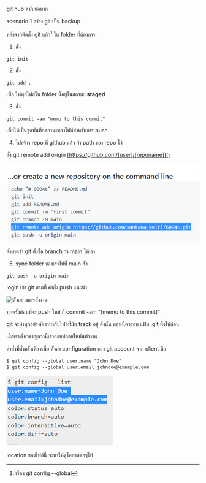 git hub ฉบับย่อมาก

scenario 1 สร้าง git เป็น backup

หลังจากติดตั้ง git แล้ว[^1] ใน folder ที่ต้องการ 
1. สั่ง

<!-- Code Blocks -->
```git
git init
```

2. สั่ง
<!-- Code Blocks -->
```git
git add .
```
เพื่อ ให้ทุกไฟล์ใน folder นี้อยู่ในสถานะ **staged**

3. สั่ง 
<!-- Code Blocks -->
```git
git commit -am "memo to this commit"
```
เพื่อให้เป็นจุดบันทึกสถานะของไฟล์สำหรับการ push

4. ไปสร้าง repo ที่ github แล้ว จำ path ของ repo ไว้

สั่ง git remote add origin [https://github.com/[user]/[reponame]]()

![คำแนะนำจาก git ช่วยได้เยอะ](https://github.com/suntana-kmitl/6004c/blob/main/git_scenario1.png)

สังเกตว่า git ตั้งชื่อ branch ว่า  main  ให้เรา

5. sync folder ของเราไปที่ main
สั่ง
<!-- Code Blocks -->
```git
git push -u origin main 
```
login เข้า git ตามที่ คำสั่ง push แนะนำ

![ตัวอย่างการสั่งงาน](./blob/main/git_scenario1_try1.png)

ทุกครั้งก่อนที่จะ push ใหม่ ก็ commit -am "[memo to this commit]"  

git จะทำทุกอย่างที่เราทำกับไฟล์ที่มัน track อยู่ ดังนั้น ตอนนี้ควรลบ แฟ้ม .git ทิ้งไปก่อน 

เมื่อเราเชี่ยวชาญกว่านี้เราค่อยปล่อยให้มันทำงาน


[^1]: เรื่อง git config --global

คำสั่งที่สั่งครั้งเดียวเพื่อ ตั้งค่า configuration ของ git account จาก client คือ

<!-- Code Blocks -->
```git
$ git config --global user.name "John Doe"
$ git config --global user.email johndoe@example.com
```

![git_config1.png](https://github.com/suntana-kmitl/6004c/blob/main/git_config1.png)

location ของไฟล์นี้ จะหาให้ดูโอกาสต่อๆไป